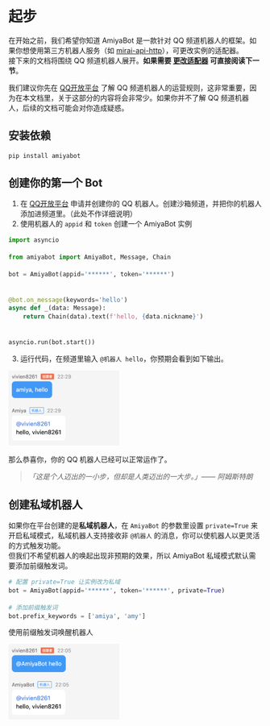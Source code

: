 # 起步

在开始之前，我们希望你知道 AmiyaBot 是一款针对 QQ
频道机器人的框架。如果你想使用第三方机器人服务（如 [mirai-api-http](https://github.com/project-mirai/mirai-api-http)），可更改实例的适配器。<br>
接下来的文档将围绕 QQ 频道机器人展开。**如果需要 [更改适配器](/develop/basic/selectAdapter) 可直接阅读下一节**。

我们建议你先在 [QQ开放平台](https://q.qq.com/) 了解 QQ 频道机器人的运营规则，这非常重要，因为在本文档里，关于这部分的内容将会非常少。如果你并不了解 QQ 频道机器人，后续的文档可能会对你造成疑惑。

## 安装依赖

```bash
pip install amiyabot
```

## 创建你的第一个 Bot

1. 在 [QQ开放平台](https://q.qq.com/) 申请并创建你的 QQ 机器人。创建沙箱频道，并把你的机器人添加进频道里。（此处不作详细说明）
2. 使用机器人的 `appid` 和 `token` 创建一个 AmiyaBot 实例

```python
import asyncio

from amiyabot import AmiyaBot, Message, Chain

bot = AmiyaBot(appid='******', token='******')


@bot.on_message(keywords='hello')
async def _(data: Message):
    return Chain(data).text(f'hello, {data.nickname}')


asyncio.run(bot.start())
```

3. 运行代码，在频道里输入 `@机器人 hello`，你预期会看到如下输出。

<img style="width: 220px" src="../../assets/examples/hello2.png" alt="image">

那么恭喜你，你的 QQ 机器人已经可以正常运作了。

> _「这是个人迈出的一小步，但却是人类迈出的一大步。」—— 阿姆斯特朗_

## 创建私域机器人

如果你在平台创建的是**私域机器人**，在 `AmiyaBot` 的参数里设置 `private=True` 来开启私域模式，私域机器人支持接收非 `@机器人` 的消息，你可以使机器人以更灵活的方式触发功能。<br>
但我们不希望机器人的唤起出现非预期的效果，所以 AmiyaBot 私域模式默认需要添加前缀触发词。

```python
# 配置 private=True 让实例改为私域
bot = AmiyaBot(appid='******', token='******', private=True)

# 添加前缀触发词
bot.prefix_keywords = ['amiya', 'amy']
```

使用前缀触发词唤醒机器人

<img style="width: 220px" src="../../assets/examples/hello.png" alt="image">
